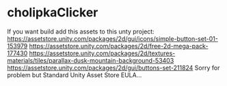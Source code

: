 # cholipkaClicker
If you want build add this assets to this unty project:
https://assetstore.unity.com/packages/2d/gui/icons/simple-button-set-01-153979
https://assetstore.unity.com/packages/2d/free-2d-mega-pack-177430
https://assetstore.unity.com/packages/2d/textures-materials/tiles/parallax-dusk-mountain-background-53403
https://assetstore.unity.com/packages/2d/gui/buttons-set-211824
Sorry for problem but Standard Unity Asset Store EULA...
